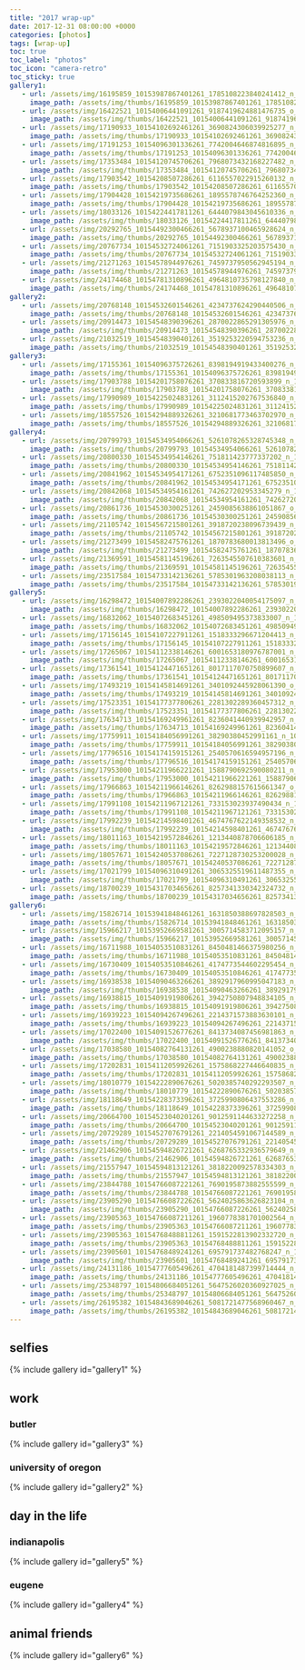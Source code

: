 ```yaml
---
title: "2017 wrap-up"
date: 2017-12-31 08:00:00 +0000
categories: [photos]
tags: [wrap-up]
toc: true
toc_label: "photos"
toc_icon: "camera-retro"
toc_sticky: true
gallery1:
   - url: /assets/img/16195859_10153987867401261_1785108223840241412_n_10153987867401261.jpg
     image_path: /assets/img/thumbs/16195859_10153987867401261_1785108223840241412_n_10153987867401261.png
   - url: /assets/img/16422521_10154006441091261_9187419624881476735_o_10154006441091261.jpg
     image_path: /assets/img/thumbs/16422521_10154006441091261_9187419624881476735_o_10154006441091261.png
   - url: /assets/img/17190933_10154102692461261_3690824306039925277_n_10154102692461261.jpg
     image_path: /assets/img/thumbs/17190933_10154102692461261_3690824306039925277_n_10154102692461261.png
   - url: /assets/img/17191253_10154096301336261_7742004646874816895_n_10154096301336261.jpg
     image_path: /assets/img/thumbs/17191253_10154096301336261_7742004646874816895_n_10154096301336261.png
   - url: /assets/img/17353484_10154120745706261_7968073432168227482_n_10154120745706261.jpg
     image_path: /assets/img/thumbs/17353484_10154120745706261_7968073432168227482_n_10154120745706261.png
   - url: /assets/img/17903542_10154208507286261_6116557022915260132_n_10154208507286261.jpg
     image_path: /assets/img/thumbs/17903542_10154208507286261_6116557022915260132_n_10154208507286261.png
   - url: /assets/img/17904428_10154219735686261_1895578746764252360_n_10154219735686261.jpg
     image_path: /assets/img/thumbs/17904428_10154219735686261_1895578746764252360_n_10154219735686261.png
   - url: /assets/img/18033126_10154224417811261_6444079843045610336_n_10154224417811261.jpg
     image_path: /assets/img/thumbs/18033126_10154224417811261_6444079843045610336_n_10154224417811261.png
   - url: /assets/img/20292765_10154492300466261_5678937100465928624_n_10154492300466261.jpg
     image_path: /assets/img/thumbs/20292765_10154492300466261_5678937100465928624_n_10154492300466261.png
   - url: /assets/img/20767734_10154532724061261_7151903325203575430_n_10154532724061261.jpg
     image_path: /assets/img/thumbs/20767734_10154532724061261_7151903325203575430_n_10154532724061261.png
   - url: /assets/img/21271263_10154578944976261_7459737950562945194_n_10154578944976261.jpg
     image_path: /assets/img/thumbs/21271263_10154578944976261_7459737950562945194_n_10154578944976261.png
   - url: /assets/img/24174468_10154781310896261_4964810735798127840_n_10154781310896261.jpg
     image_path: /assets/img/thumbs/24174468_10154781310896261_4964810735798127840_n_10154781310896261.png
gallery2:
   - url: /assets/img/20768148_10154532601546261_4234737624290440506_n_10154532601546261.jpg
     image_path: /assets/img/thumbs/20768148_10154532601546261_4234737624290440506_n_10154532601546261.png
   - url: /assets/img/20914473_10154548390396261_2870022865291305976_n_10154548390396261.jpg
     image_path: /assets/img/thumbs/20914473_10154548390396261_2870022865291305976_n_10154548390396261.png
   - url: /assets/img/21032519_10154548390401261_3519253220594753236_n_10154548390401261.jpg
     image_path: /assets/img/thumbs/21032519_10154548390401261_3519253220594753236_n_10154548390401261.png
gallery3:
   - url: /assets/img/17155361_10154096375726261_8398194919433400276_n_10154096375726261.jpg
     image_path: /assets/img/thumbs/17155361_10154096375726261_8398194919433400276_n_10154096375726261.png
   - url: /assets/img/17903788_10154201758076261_370833816720593899_n_10154201758076261.jpg
     image_path: /assets/img/thumbs/17903788_10154201758076261_370833816720593899_n_10154201758076261.png
   - url: /assets/img/17990989_10154225024831261_3112415202767536840_n_10154225024831261.jpg
     image_path: /assets/img/thumbs/17990989_10154225024831261_3112415202767536840_n_10154225024831261.png
   - url: /assets/img/18557526_10154294889326261_3210681773463702970_n_10154294889326261.jpg
     image_path: /assets/img/thumbs/18557526_10154294889326261_3210681773463702970_n_10154294889326261.png
gallery4:
   - url: /assets/img/20799793_10154534954066261_5261078265328745348_n_10154534954066261.jpg
     image_path: /assets/img/thumbs/20799793_10154534954066261_5261078265328745348_n_10154534954066261.png
   - url: /assets/img/20800330_10154534954146261_751811423777337202_n_10154534954146261.jpg
     image_path: /assets/img/thumbs/20800330_10154534954146261_751811423777337202_n_10154534954146261.png
   - url: /assets/img/20841962_10154534954171261_6752351096117485850_n_10154534954171261.jpg
     image_path: /assets/img/thumbs/20841962_10154534954171261_6752351096117485850_n_10154534954171261.png
   - url: /assets/img/20842068_10154534954161261_742627202953345279_n_10154534954161261.jpg
     image_path: /assets/img/thumbs/20842068_10154534954161261_742627202953345279_n_10154534954161261.png
   - url: /assets/img/20861736_10154530300251261_2459085638861051867_o_10154530300251261.jpg
     image_path: /assets/img/thumbs/20861736_10154530300251261_2459085638861051867_o_10154530300251261.png
   - url: /assets/img/21105742_10154567215801261_3918720238096739439_n_10154567215801261.jpg
     image_path: /assets/img/thumbs/21105742_10154567215801261_3918720238096739439_n_10154567215801261.png
   - url: /assets/img/21273499_10154582475761261_1870783680013813496_o_10154582475761261.jpg
     image_path: /assets/img/thumbs/21273499_10154582475761261_1870783680013813496_o_10154582475761261.png
   - url: /assets/img/21369591_10154581145196261_7263545507610383601_n_10154581145196261.jpg
     image_path: /assets/img/thumbs/21369591_10154581145196261_7263545507610383601_n_10154581145196261.png
   - url: /assets/img/23517584_10154733142136261_5785301963208038113_n_10154733142136261.jpg
     image_path: /assets/img/thumbs/23517584_10154733142136261_5785301963208038113_n_10154733142136261.png
gallery5:
   - url: /assets/img/16298472_10154007892286261_2393022040054175097_n_10154007892286261.jpg
     image_path: /assets/img/thumbs/16298472_10154007892286261_2393022040054175097_n_10154007892286261.png
   - url: /assets/img/16832062_10154072683451261_498509495373833007_n_10154072683451261.jpg
     image_path: /assets/img/thumbs/16832062_10154072683451261_498509495373833007_n_10154072683451261.png
   - url: /assets/img/17156145_10154107227911261_1518333296671204413_n_10154107227911261.jpg
     image_path: /assets/img/thumbs/17156145_10154107227911261_1518333296671204413_n_10154107227911261.png
   - url: /assets/img/17265067_10154112338146261_6001653180976787001_n_10154112338146261.jpg
     image_path: /assets/img/thumbs/17265067_10154112338146261_6001653180976787001_n_10154112338146261.png
   - url: /assets/img/17361541_10154124471651261_8017117070750899607_n_10154124471651261.jpg
     image_path: /assets/img/thumbs/17361541_10154124471651261_8017117070750899607_n_10154124471651261.png
   - url: /assets/img/17493219_10154145814691261_3401092445928061390_o_10154145814691261.jpg
     image_path: /assets/img/thumbs/17493219_10154145814691261_3401092445928061390_o_10154145814691261.png
   - url: /assets/img/17523351_10154177377806261_2281302289360457312_n_10154177377806261.jpg
     image_path: /assets/img/thumbs/17523351_10154177377806261_2281302289360457312_n_10154177377806261.png
   - url: /assets/img/17634713_10154169249961261_8236041440939942957_n_10154169249961261.jpg
     image_path: /assets/img/thumbs/17634713_10154169249961261_8236041440939942957_n_10154169249961261.png
   - url: /assets/img/17759911_10154184056991261_38290380452991161_n_10154184056991261.jpg
     image_path: /assets/img/thumbs/17759911_10154184056991261_38290380452991161_n_10154184056991261.png
   - url: /assets/img/17796516_10154174159151261_2540570616594957196_n_10154174159151261.jpg
     image_path: /assets/img/thumbs/17796516_10154174159151261_2540570616594957196_n_10154174159151261.png
   - url: /assets/img/17953000_10154211966221261_1588790692590080211_n_10154211966221261.jpg
     image_path: /assets/img/thumbs/17953000_10154211966221261_1588790692590080211_n_10154211966221261.png
   - url: /assets/img/17966863_10154211966146261_8262988157615661347_o_10154211966146261.jpg
     image_path: /assets/img/thumbs/17966863_10154211966146261_8262988157615661347_o_10154211966146261.png
   - url: /assets/img/17991108_10154211967121261_733153023937490434_n_10154211967121261.jpg
     image_path: /assets/img/thumbs/17991108_10154211967121261_733153023937490434_n_10154211967121261.png
   - url: /assets/img/17992239_10154214598401261_4674767622149358532_n_10154214598401261.jpg
     image_path: /assets/img/thumbs/17992239_10154214598401261_4674767622149358532_n_10154214598401261.png
   - url: /assets/img/18011163_10154219572846261_1213440878706606185_n_10154219572846261.jpg
     image_path: /assets/img/thumbs/18011163_10154219572846261_1213440878706606185_n_10154219572846261.png
   - url: /assets/img/18057671_10154240537086261_7227128730253200028_n_10154240537086261.jpg
     image_path: /assets/img/thumbs/18057671_10154240537086261_7227128730253200028_n_10154240537086261.png
   - url: /assets/img/17021799_10154096310491261_3065325519611487355_n_10154096310491261.jpg
     image_path: /assets/img/thumbs/17021799_10154096310491261_3065325519611487355_n_10154096310491261.png
   - url: /assets/img/18700239_10154317034656261_8257341330342324732_n_10154317034656261.jpg
     image_path: /assets/img/thumbs/18700239_10154317034656261_8257341330342324732_n_10154317034656261.png
gallery6:
   - url: /assets/img/15826714_10153941848461261_1631850388697828503_n_10153941848461261.jpg
     image_path: /assets/img/thumbs/15826714_10153941848461261_1631850388697828503_n_10153941848461261.png
   - url: /assets/img/15966217_10153952669581261_3005714583712095157_n_10153952669581261.jpg
     image_path: /assets/img/thumbs/15966217_10153952669581261_3005714583712095157_n_10153952669581261.png
   - url: /assets/img/16711988_10154053510831261_8450481466375980256_n_10154053510831261.jpg
     image_path: /assets/img/thumbs/16711988_10154053510831261_8450481466375980256_n_10154053510831261.png
   - url: /assets/img/16730409_10154053510846261_4174773544602295454_n_10154053510846261.jpg
     image_path: /assets/img/thumbs/16730409_10154053510846261_4174773544602295454_n_10154053510846261.png
   - url: /assets/img/16938538_10154090463266261_3892917960995047183_n_10154090463266261.jpg
     image_path: /assets/img/thumbs/16938538_10154090463266261_3892917960995047183_n_10154090463266261.png
   - url: /assets/img/16938815_10154091919806261_3942750807948834105_n_10154091919806261.jpg
     image_path: /assets/img/thumbs/16938815_10154091919806261_3942750807948834105_n_10154091919806261.png
   - url: /assets/img/16939223_10154094267496261_2214371573883630101_n_10154094267496261.jpg
     image_path: /assets/img/thumbs/16939223_10154094267496261_2214371573883630101_n_10154094267496261.png
   - url: /assets/img/17022400_10154091526776261_8413734087456981863_n_10154091526776261.jpg
     image_path: /assets/img/thumbs/17022400_10154091526776261_8413734087456981863_n_10154091526776261.png
   - url: /assets/img/17038580_10154082764131261_4900238880820141052_o_10154082764131261.jpg
     image_path: /assets/img/thumbs/17038580_10154082764131261_4900238880820141052_o_10154082764131261.png
   - url: /assets/img/17202831_10154112059926261_1575868227446640835_n_10154112059926261.jpg
     image_path: /assets/img/thumbs/17202831_10154112059926261_1575868227446640835_n_10154112059926261.png
   - url: /assets/img/18010779_10154222890676261_5020385740292293507_n_10154222890676261.jpg
     image_path: /assets/img/thumbs/18010779_10154222890676261_5020385740292293507_n_10154222890676261.png
   - url: /assets/img/18118649_10154228373396261_3725990806437553286_n_10154228373396261.jpg
     image_path: /assets/img/thumbs/18118649_10154228373396261_3725990806437553286_n_10154228373396261.png
   - url: /assets/img/20664700_10154523040201261_9012591144633272258_n_10154523040201261.jpg
     image_path: /assets/img/thumbs/20664700_10154523040201261_9012591144633272258_n_10154523040201261.png
   - url: /assets/img/20729289_10154527076791261_2214054591067144589_n_10154527076791261.jpg
     image_path: /assets/img/thumbs/20729289_10154527076791261_2214054591067144589_n_10154527076791261.png
   - url: /assets/img/21462906_10154594826721261_6268765332936579649_n_10154594826721261.jpg
     image_path: /assets/img/thumbs/21462906_10154594826721261_6268765332936579649_n_10154594826721261.png
   - url: /assets/img/21557947_10154594813121261_3818220092578334303_n_10154594813121261.jpg
     image_path: /assets/img/thumbs/21557947_10154594813121261_3818220092578334303_n_10154594813121261.png
   - url: /assets/img/23844788_10154766087221261_7690195873882555599_n_10154766087221261.jpg
     image_path: /assets/img/thumbs/23844788_10154766087221261_7690195873882555599_n_10154766087221261.png
   - url: /assets/img/23905290_10154766087226261_5624025863626823104_n_10154766087226261.jpg
     image_path: /assets/img/thumbs/23905290_10154766087226261_5624025863626823104_n_10154766087226261.png
   - url: /assets/img/23905363_10154766087211261_1960778381701002564_n_10154766087211261.jpg
     image_path: /assets/img/thumbs/23905363_10154766087211261_1960778381701002564_n_10154766087211261.png
   - url: /assets/img/23905363_10154768488811261_1591522813902332720_n_10154768488811261.jpg
     image_path: /assets/img/thumbs/23905363_10154768488811261_1591522813902332720_n_10154768488811261.png
   - url: /assets/img/23905601_10154768489241261_695791737482768247_n_10154768489241261.jpg
     image_path: /assets/img/thumbs/23905601_10154768489241261_695791737482768247_n_10154768489241261.png
   - url: /assets/img/24131186_10154777605496261_4704181487399714444_n_10154777605496261.jpg
     image_path: /assets/img/thumbs/24131186_10154777605496261_4704181487399714444_n_10154777605496261.png
   - url: /assets/img/25348797_10154806684051261_5647526020360927025_n_10154806684051261.jpg
     image_path: /assets/img/thumbs/25348797_10154806684051261_5647526020360927025_n_10154806684051261.png
   - url: /assets/img/26195382_10154843689046261_5081721477568960467_n_10154843689046261.jpg
     image_path: /assets/img/thumbs/26195382_10154843689046261_5081721477568960467_n_10154843689046261.png
---
```

## selfies
{% include gallery id="gallery1" %}

## work
### butler
{% include gallery id="gallery3" %}

### university of oregon
{% include gallery id="gallery2" %}

## day in the life
### indianapolis
{% include gallery id="gallery5" %}

### eugene
{% include gallery id="gallery4" %}

## animal friends
{% include gallery id="gallery6" %}